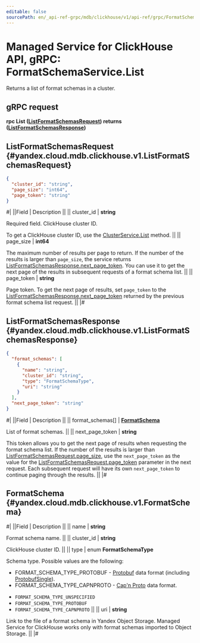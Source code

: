 ```yaml
---
editable: false
sourcePath: en/_api-ref-grpc/mdb/clickhouse/v1/api-ref/grpc/FormatSchema/list.md
---
```


# Managed Service for ClickHouse API, gRPC: FormatSchemaService.List

Returns a list of format schemas in a cluster.

## gRPC request

**rpc List ([ListFormatSchemasRequest](#yandex.cloud.mdb.clickhouse.v1.ListFormatSchemasRequest)) returns ([ListFormatSchemasResponse](#yandex.cloud.mdb.clickhouse.v1.ListFormatSchemasResponse))**

## ListFormatSchemasRequest {#yandex.cloud.mdb.clickhouse.v1.ListFormatSchemasRequest}

```json
{
  "cluster_id": "string",
  "page_size": "int64",
  "page_token": "string"
}
```

#|
||Field | Description ||
|| cluster_id | **string**

Required field. ClickHouse cluster ID.

To get a ClickHouse cluster ID, use the [ClusterService.List](/docs/managed-clickhouse/api-ref/grpc/Cluster/list#List) method. ||
|| page_size | **int64**

The maximum number of results per page to return. If the number of the results is larger than `page_size`, the service returns [ListFormatSchemasResponse.next_page_token](#yandex.cloud.mdb.clickhouse.v1.ListFormatSchemasResponse). You can use it to get the next page of the results in subsequent requests of a format schema list. ||
|| page_token | **string**

Page token. To get the next page of results, set `page_token` to the [ListFormatSchemasResponse.next_page_token](#yandex.cloud.mdb.clickhouse.v1.ListFormatSchemasResponse) returned by the previous format schema list request. ||
|#

## ListFormatSchemasResponse {#yandex.cloud.mdb.clickhouse.v1.ListFormatSchemasResponse}

```json
{
  "format_schemas": [
    {
      "name": "string",
      "cluster_id": "string",
      "type": "FormatSchemaType",
      "uri": "string"
    }
  ],
  "next_page_token": "string"
}
```

#|
||Field | Description ||
|| format_schemas[] | **[FormatSchema](#yandex.cloud.mdb.clickhouse.v1.FormatSchema)**

List of format schemas. ||
|| next_page_token | **string**

This token allows you to get the next page of results when requesting the format schema list. If the number of the results is larger than [ListFormatSchemasRequest.page_size](#yandex.cloud.mdb.clickhouse.v1.ListFormatSchemasRequest), use the `next_page_token` as the value for the [ListFormatSchemasRequest.page_token](#yandex.cloud.mdb.clickhouse.v1.ListFormatSchemasRequest) parameter in the next request. Each subsequent request will have its own `next_page_token` to continue paging through the results. ||
|#

## FormatSchema {#yandex.cloud.mdb.clickhouse.v1.FormatSchema}

#|
||Field | Description ||
|| name | **string**

Format schema name. ||
|| cluster_id | **string**

ClickHouse cluster ID. ||
|| type | enum **FormatSchemaType**

Schema type. Possible values are the following:

* FORMAT_SCHEMA_TYPE_PROTOBUF - [Protobuf](https://protobuf.dev/) data format (including [ProtobufSingle](https://clickhouse.com/docs/en/interfaces/formats#protobufsingle)).
* FORMAT_SCHEMA_TYPE_CAPNPROTO - [Cap'n Proto](https://capnproto.org/) data format.

- `FORMAT_SCHEMA_TYPE_UNSPECIFIED`
- `FORMAT_SCHEMA_TYPE_PROTOBUF`
- `FORMAT_SCHEMA_TYPE_CAPNPROTO` ||
|| uri | **string**

Link to the file of a format schema in Yandex Object Storage. Managed Service for ClickHouse works only with format schemas imported to Object Storage. ||
|#